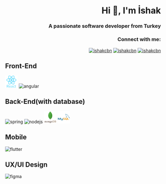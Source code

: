 <h1 align="end">Hi 👋, I'm İshak</h1>
<h3 align="end">A passionate software developer from Turkey</h3>
<h3 align="end">Connect with me:</h3>
<p align="end">
<a href="https://instagram.com/ishakcbn" target="blank"><img align="center" src="https://raw.githubusercontent.com/rahuldkjain/github-profile-readme-generator/master/src/images/icons/Social/instagram.svg" alt="ishakcbn" height="30" width="40" /></a>
<a href="https://www.figma.com/@ishakcbn" target="blank"><img align="center" src="https://www.vectorlogo.zone/logos/figma/figma-icon.svg"
         alt="ishakcbn" height="30" width="40" /></a>
<a href="https://www.deviantart.com/ishakcbn" target="blank"><img align="center" src="https://images-wixmp-ed30a86b8c4ca887773594c2.wixmp.com/f/e2ff7567-427a-43e8-9446-b08937695ae9/d9wxsn4-21696917-d3ab-42f9-b6d8-5f1b1e4d4b66.png?token=eyJ0eXAiOiJKV1QiLCJhbGciOiJIUzI1NiJ9.eyJzdWIiOiJ1cm46YXBwOjdlMGQxODg5ODIyNjQzNzNhNWYwZDQxNWVhMGQyNmUwIiwiaXNzIjoidXJuOmFwcDo3ZTBkMTg4OTgyMjY0MzczYTVmMGQ0MTVlYTBkMjZlMCIsIm9iaiI6W1t7InBhdGgiOiJcL2ZcL2UyZmY3NTY3LTQyN2EtNDNlOC05NDQ2LWIwODkzNzY5NWFlOVwvZDl3eHNuNC0yMTY5NjkxNy1kM2FiLTQyZjktYjZkOC01ZjFiMWU0ZDRiNjYucG5nIn1dXSwiYXVkIjpbInVybjpzZXJ2aWNlOmZpbGUuZG93bmxvYWQiXX0.ZWe-MYXWgOM3ub0ca4ln-9IeS9Dm34B_ZlvmN1dVXi8"
         alt="ishakcbn" height="40" width="40" /></a>
         
</p>

## Front-End
<div align=start>
      <img
        src="https://raw.githubusercontent.com/devicons/devicon/master/icons/react/react-original-wordmark.svg"
        alt="react"
        width="40"
        height="40"
      />
      <img
        src="https://angular.io/assets/images/logos/angular/angular.svg"
        alt="angular"
        width="40"
        height="40"
      />
    </div>
<div>

## Back-End(with database)
<div align=start>
      <img
        src="https://www.vectorlogo.zone/logos/springio/springio-icon.svg"
        alt="spring"
        width="40"
        height="40"
      />
      <img
        src="https://upload.wikimedia.org/wikipedia/commons/d/d9/Node.js_logo.svg"
        alt="nodejs"
        width="40"
        height="40"
      />
<img src="https://raw.githubusercontent.com/devicons/devicon/master/icons/mongodb/mongodb-original-wordmark.svg" alt="mongodb" width="40" height="40"/>
<img src="https://raw.githubusercontent.com/devicons/devicon/master/icons/mysql/mysql-original-wordmark.svg" alt="mysql" width="40" height="40"/>
</div>

## Mobile
<div align=start>
      <img
        src="https://www.vectorlogo.zone/logos/flutterio/flutterio-icon.svg"
        alt="flutter"
        width="40"
        height="40"
      />
</div>

## UX/UI Design
<div align=start>
      <img
        src="https://www.vectorlogo.zone/logos/figma/figma-icon.svg"
        alt="figma"
        width="40"
        height="40"
      />
</div>

